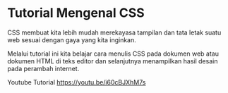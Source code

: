 # Tutorial Mengenal CSS

CSS membuat kita lebih mudah merekayasa tampilan dan tata letak suatu web sesuai dengan gaya yang kita inginkan.

Melalui tutorial ini kita belajar cara menulis CSS pada dokumen web atau dokumen HTML di teks editor dan selanjutnya menampilkan hasil desain pada perambah internet.

Youtube Tutorial 
https://youtu.be/i60cBJXhM7s
